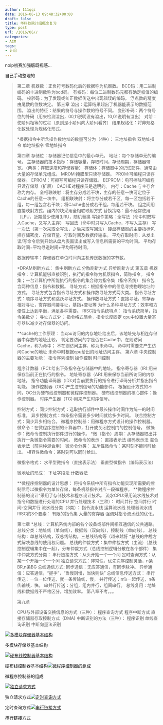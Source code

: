 ```yaml
---
author: 111qqz
date: 2016-06-13 09:48:32+00:00
draft: false
title: 华科软院计组概念复习
type: post
url: /2016/06//
categories:
- ACM
tags:
- 计组
---
```


noip初赛加强版既视感...

自己手动整理的


<blockquote>第二章
机器数：正负符号数码化后的数据称为机器数。
BCD码：用二进制编码的十进制数称为bcd码。
有权码：每位二进制数码元都有确定权值的编码。
校验码：为了发现或纠正数据传送中出现错误的编码。
浮点数的精度由尾数的位数决定。
第三章
溢出：运算结果超出了机器能表示的数据范围。
溢出的特征：结果的符号与操作数的符号不同。
变形补码：两个符号位的补码（用来检测溢出，00,11说明没有溢出，10,01说明有溢出）
对阶：使阶码相等的过程（原则是小阶码向大阶码看齐）
结果规格化：将非规格化数处理为规格化形式。

*根据指令中所含操作数地址的数量可分为（4种）：
三地址指令
双地址指令
单地址指令
零地址指令

第四章
存储位：存储器记忆信息中的最小单元。
地址：每个存储单元的编号。
主存储器的技术指标：存储容量，存取时间，存储周期，存储器带宽。（两类：存取速度和存储容量）
存储体：存储器中的记忆部件，通常由大量的存储单元组成。
MROM:掩膜型只读存储器。
PROM:可编程只读存储器。
EPROM：可擦写可编程只读存储器。
EEPROM：电可擦除可编程只读存储器（扩展）
CACHE对程序员是透明的。
内存：Cache 与主存合称为内存。
全相联映射：将主存分成若干块，主存的任意一快可定位于Cache的任意一块中。
组相联映射：将主存分成若干区，每一区包括若干组，每一组包含若干块；将Cache也分成若干组，每组若干块。
组之间用直接映射方式，组内的块采用全相联映射方式
替换策略：最不经常使用（LFU，近期最少使用(LRU，随机替换
写操作策略：全写法（命中时既写入Cache，又写入主存）
写回法（命中时只写入Cache，不写入主存）
写一次法（第一次采取全写法，之后采取写回法）
硬盘存储器的主要指标包括存储密度、存储容量、存取时间及数据传输率。
平均存取时间：从发出读/写命令后到开始从盘片表面读出或写入信息所需要的平均时间。
平均存取时间=平均寻道时间+平均等待时间。

数据传输率：存储器在单位时间向主机传送数据的字节数。

*DRAM刷新方式：
集中刷新方式
分散刷新方式
异步刷新方式
第五章
机器指令：计算机能够直接识别，执行的指令称为机器指令，简称指令。
指令集；一台计算机中所能执行的指令的集合称为指令集（指令系统）
指令包含两种信息：指令和数据。
寻址方式：根据指令中的信息寻找物理地址的方式。
寻址方式包含指令寻址方式和操作数寻址方式两大类。
指令寻址方式：顺序寻址方式和跳跃寻址方式。
操作数寻址方式：直接寻址，寄存器相对寻址，寄存器间接寻址，基指+变址等
为什么多种寻址方式：效率和方便性上达到平衡，满足各种需要。
RISC指令系统特点：
指令系统简单，指令条数少；
寻址方式少；
指令格式简单，指令长度固定
cpu中设置大量寄存器以减少对存储器的访问。

**cache的工作原理：
当cpu访问的内存地址给出后，该地址先与相连存储器中存放的地址比较，
判定要访问的字是否在Cache中，在则访问Cache，称为命中；
不在则访问主存，称为未命中。
命中时需要先产生访问Cache的地址
未命中时根据cpu给出的地址访问主存。
第六章
中央控制器的主要功能：
指令序列控制
操作控制
时间控制

程序计数器（PC):给出下条指令在存储器中的地址。
指令寄存器（IR):用来保存当前正在执行的指令。
地址寄存器（AR):用来保存当前所访问的内存地址。
指令功能译码器（ID):对当前要执行的指令进行译码分析并指出指令功能。
操作控制器（OC):产生控制信号的功能部件。
根据设计方式的不同，OC分为硬布线控制器和微程序控制器。
硬布线控制器的核心部件：操作控制器。
时序产生器（TG):用来产生时序信号。

控制方式：
同步控制方式：选取执行部件中最长操作时间作为统一的时间标准。
异步控制方式：每条指令需要多少时间就给多少时间。
联合控制方式：同步异步相结合。
微程序控制器：用微程序方式设计的操作控制器。
微命令：在微程序控制的计算器中，打开或关闭控制门的控制信号。
微操作：微命令控制执行部件进行的操作。
*微（指令）周期：从存储器取出并执行一条微指令需要的时间。
微命令的表示：
直接表示法
编码表示法
混合表示法（前两种混合用）
微命令分类：
互斥性微命令：某时刻不能同时给出。
相容性微命令：某时刻可以同时给出。

微指令格式：
水平型微指令（直接表示法）
垂直型微指令（编码表示法）

微地址的形成：
下址字段法
计数器法

**微程序控制器的设计思想：
将指令系统中所有指令功能实现所需要的控制信号以微指令为单位存储，每条机器指令对应一段微程序。
**微程序控制器的设计“采用了存储技术和程序设计技术。
流水CPU:采用流水线技术对指令和数据进行处理的CPU
并行处理技术（三种）：
时间并行
空间并行
时间-空间并行
流水线分类（3类）：
指令流水线
运算流水线
处理器流水线
RISC的3个要素：
有限的指令集
大量的寄存器
强调对指令流水线的优化。

第七章
*总线：计算机系统内部的各个设备或部件间相互通信的公共通路。
总线分类：地址线（单向线），数据线（双向线），控制线（单向线）。
总线结构：单总线结构，双总线结构，三总线结构等（越来越好
*总线的仲裁方式解决总线的使用权问题。
总线的仲裁方式：集中仲裁方式（主流）（总线控制逻辑集中在一起），分布仲裁方式（总线控制逻辑分散在各个部件）
集中仲裁方式分类：
串行链接方式：从头开始一个一个问
定时查询方式：从某一个开始一个一个问
独立请求方式：非常快，优先次序控制灵活，n条BR,n条BG
总线通信方式:
同步通信：无应答通信，有同步脉冲。
异步通信：应答通信，“握手”，“当慢则慢，当快则快”
总线信息传送方式：
串行传送：一位一位传送，就一条传输线，慢。
并行传送：n位一起传送，n条传输线，快。
串并行传送：分组，组内并行，组间串行。
总线复用：地址线和数据线不严格区分，增加效率。
第八章不考。。。

第九章

CPU与外部设备交换信息的方式（三种）：
程序查询方式
程序中断方式
直接存储器存取控制方式（DMA)
中断识别的方法（三种）：
程序识别
单线查询识别
中断向量法识别</blockquote>


[![多模块存储器基本结构](https://111qqz.com/wordpress/wp-content/uploads/2016/06/多模块存储器基本结构.png)
](https://111qqz.com/wordpress/wp-content/uploads/2016/06/多模块存储器基本结构.png)

多模块存储器基本结构

[![硬布线控制器基本结构](https://111qqz.com/wordpress/wp-content/uploads/2016/06/硬布线控制器基本结构.png)
](https://111qqz.com/wordpress/wp-content/uploads/2016/06/硬布线控制器基本结构.png)

硬布线控制器基本结构[![微程序控制器的组成](https://111qqz.com/wordpress/wp-content/uploads/2016/06/微程序控制器的组成.png)
](https://111qqz.com/wordpress/wp-content/uploads/2016/06/微程序控制器的组成.png)

微程序控制器的组成



[![独立请求方式](https://111qqz.com/wordpress/wp-content/uploads/2016/06/独立请求方式.png)
](https://111qqz.com/wordpress/wp-content/uploads/2016/06/独立请求方式.png)

独立请求方式[![定时查询方式](https://111qqz.com/wordpress/wp-content/uploads/2016/06/定时查询方式.png)
](https://111qqz.com/wordpress/wp-content/uploads/2016/06/定时查询方式.png)

定时查询方式[![串行链接方式](https://111qqz.com/wordpress/wp-content/uploads/2016/06/串行链接方式.png)
](https://111qqz.com/wordpress/wp-content/uploads/2016/06/串行链接方式.png)

串行链接方式
